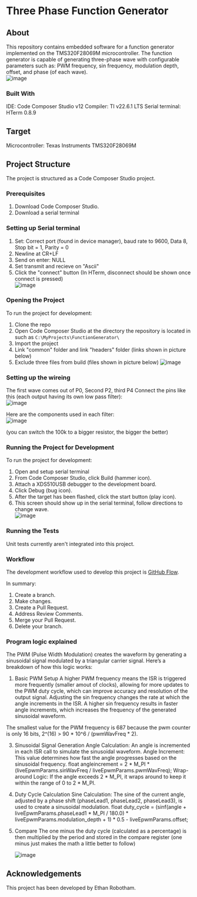 # Three Phase Function Generator

## About

This repository contains embedded software for a function generator implemented on the TMS320F28069M microcontroller. The function generator is capable of generating three-phase wave with configurable parameters such as: PWM frequency, sin frequency, modulation depth, offset, and phase (of each wave).  <br>
![image](https://github.com/user-attachments/assets/8706b4a3-3700-4cee-b6b9-43aea860b3e6)

### Built With

IDE: Code Composer Studio v12
Compiler: TI v22.6.1 LTS
Serial terminal: HTerm 0.8.9

## Target

Microcontroller: Texas Instruments TMS320F28069M

## Project Structure

The project is structured as a Code Composer Studio project.

### Prerequisites

1. Download Code Composer Studio.
2. Download a serial terminal

### Setting up Serial terminal

1. Set: Correct port (found in device manager), baud rate to 9600, Data 8, Stop bit = 1, Parity = 0
2. Newline at CR+LF
3. Send on enter: NULL
4. Set transmit and recieve on "Ascii"
5. Click the "connect" button (In HTerm, disconnect should be shown once connect is pressed)  <br>
![image](https://github.com/user-attachments/assets/689ff867-cf3d-43e5-a622-711a59307de0)

### Opening the Project

To run the project for development:

1. Clone the repo
2. Open Code Composer Studio at the directory the repository is located in such as `C:\MyProjects\FunctionGenerator\`
3. Import the project
4. Link "common" folder and link "headers" folder (links shown in picture below)
5. Exclude three files from build (files shown in picture below)
   ![image](https://github.com/user-attachments/assets/d341707f-03d1-488c-83df-72f6f3123ce0)

### Setting up the wireing
The first wave comes out of P0, Second P2, third P4
Connect the pins like this (each output having its own low pass filter): <br>
![image](https://github.com/user-attachments/assets/57ce7bc7-7716-41ac-a33b-a9d45dc43dde)

Here are the components used in each filter: <br>
![image](https://github.com/user-attachments/assets/fc0d6c6c-d055-4cc7-9661-5fd793b61c73)

(you can switch the 100k to a bigger resistor, the bigger the better) 

### Running the Project for Development

To run the project for development:

1. Open and setup serial terminal 
2. From Code Composer Studio, click Build (hammer icon).
3. Attach a XDS510USB debugger to the development board.
4. Click Debug (bug icon).
5. After the target has been flashed, click the start button (play icon).
6. This screen should show up in the serial terminal, follow directions to change wave.  <br>
![image](https://github.com/user-attachments/assets/20328408-a91d-4a27-ae49-3265f13b7e54)


### Running the Tests

Unit tests currently aren't integrated into this project.

### Workflow

The development workflow used to develop this project is [GitHub Flow](https://docs.github.com/en/get-started/quickstart/github-flow).

In summary:

1. Create a branch.
2. Make changes.
3. Create a Pull Request.
4. Address Review Comments.
5. Merge your Pull Request.
6. Delete your branch.

### Program logic explained 

The PWM (Pulse Width Modulation) creates the waveform by generating a sinusoidal signal modulated by a triangular carrier signal. Here’s a breakdown of how this logic works:
1. Basic PWM Setup
  A higher PWM frequency means the ISR is triggered more frequently (smaller amout of clocks), allowing for more updates to the PWM duty cycle, which can improve accuracy and resolution of the output signal.
  Adjusting the sin frequency changes the rate at which the angle increments in the ISR. A higher sin frequency results in faster angle increments, which increases the frequency of the generated sinusoidal waveform.

 The smallest value for the PWM frequency is 687 because the pwm counter is only 16 bits, 2^(16) > 90 * 10^6 / (pwmWavFreq * 2).
   
3. Sinusoidal Signal Generation
  Angle Calculation: An angle is incremented in each ISR call to simulate the sinusoidal waveform.
  Angle Increment: This value determines how fast the angle progresses based on the sinusoidal frequency.
    float angleincrement = 2 * M_PI * (liveEpwmParams.sinWavFreq / liveEpwmParams.pwmWavFreq);
  Wrap-around Logic: If the angle exceeds 2 * M_PI, it wraps around to keep it within the range of 0 to 2 * M_PI.

4. Duty Cycle Calculation
   Sine Calculation: The sine of the current angle, adjusted by a phase shift (phaseLead1, phaseLead2, phaseLead3), is used to create a sinusoidal modulation.
    float duty_cycle = (sinf(angle + liveEpwmParams.phaseLead1 * M_PI / 180.0) * liveEpwmParams.modulation_depth + 1) * 0.5 - liveEpwmParams.offset;
   
6. Compare
   The one minus the duty cycle (calculated as a percentage) is then multiplied by the period and stored in the compare register (one minus just makes the math a little better to follow)

   ![image](https://github.com/user-attachments/assets/d8db373e-0a5c-4746-aa1f-c6b0851fce76)

## Acknowledgements

This project has been developed by Ethan Robotham.
